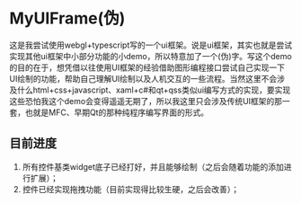 # MyUIFrame(伪)
这是我尝试使用webgl+typescript写的一个ui框架。说是ui框架，其实也就是尝试实现其他ui框架中小部分功能的小demo，所以特意加了一个(伪)字。写这个demo的目的在于，想凭借以往使用UI框架的经验借助图形编程接口尝试自己实现一下UI绘制的功能，帮助自己理解UI绘制以及人机交互的一些流程。当然这里不会涉及什么html+css+javascript、xaml+c#和qt+qss类似ui编写方式的实现，要实现这些恐怕我这个demo会变得遥遥无期了，所以我这里只会涉及传统UI框架的那一套，也就是MFC、早期Qt的那种纯程序编写界面的形式。
## 目前进度
1. 所有控件基类widget底子已经打好，并且能够绘制（之后会随着功能的添加进行扩展）；
2. 控件已经实现拖拽功能（目前实现得比较生硬，之后会改善）；
